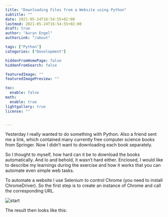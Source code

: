 ```yaml
---
title: "Downloading Files from a Website using Python"
subtitle: ""
date: 2021-05-24T16:54:55+02:00
lastmod: 2021-05-24T16:54:55+02:00
draft: true
author: "Auryn Engel"
authorLink: "/about"

tags: ["Python"]
categories: ["Development"]

hiddenFromHomePage: false
hiddenFromSearch: false

featuredImage: ""
featuredImagePreview: ""

toc:
  enable: false
math:
  enable: true
lightgallery: true
license: ""


---
```

Yesterday I really wanted to do something with Python. Also a friend sent me a link, which contained many currently free computer science books from Springer. Now I didn’t want to downloading each book separately.
<!--more-->
So I thought to myself, how hard can it be to download the books automatically. And lo and behold, it wasn’t hard either. Enclosed, I would like to describe my learnings during the exercise and how it works that you can automate even simple web tasks.

To automate a website I use Selenium to control Chrome (you need to install ChromeDriver). So the first step is to create an instance of Chrome and call the corresponding URL.

![start](/img/downloading_files_using_python/start.png "Open Chrome")

The result then looks like this:
